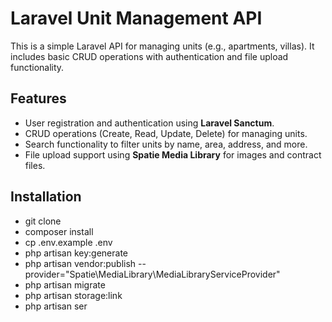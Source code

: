 # Laravel Unit Management API

This is a simple Laravel API for managing units (e.g., apartments, villas). It includes basic CRUD operations with authentication and file upload functionality.

## Features

- User registration and authentication using **Laravel Sanctum**.
- CRUD operations (Create, Read, Update, Delete) for managing units.
- Search functionality to filter units by name, area, address, and more.
- File upload support using **Spatie Media Library** for images and contract files.

## Installation

- git clone 
- composer install
- cp .env.example .env
- php artisan key:generate
- php artisan vendor:publish --provider="Spatie\MediaLibrary\MediaLibraryServiceProvider"
- php artisan migrate
- php artisan storage:link
- php artisan ser


